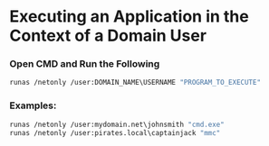 # Executing an Application in the Context of a Domain User

### Open CMD and Run the Following
```bash
runas /netonly /user:DOMAIN_NAME\USERNAME "PROGRAM_TO_EXECUTE"
```

### Examples:
```bash
runas /netonly /user:mydomain.net\johnsmith "cmd.exe"
runas /netonly /user:pirates.local\captainjack "mmc"
```